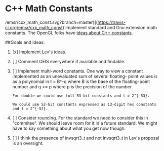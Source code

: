 # C++ Math Constants

/emsr/cxx_math_const.svg?branch=master)](https://travis-ci.org/emsr/cxx_math_const)
Implement standard and Gnu extension math constants.
The OpenGL folks have [ideas about C++ constants](https://raw.githubusercontent.com/KhronosGroup/libclcxx/master/include/opencl_math_constants).

##Goals and Ideas:
  1. [x] Implement Lev's ideas.

  2. [ ] Comment OEIS everywhere if available and findable.

  3. [ ] Implement multi-word constants.
         One way to view a constant implemented as an unevaluated sum of several floating-
         point values is as a polynomial in t = B^-q where B is the base of the floating-point number and 
         q <= p where p is the precision of the number.

         For double we could use full 53-bit constants and t = 2^{-53}.

         We could use 52-bit constants expressed as 13-digit hex constants
         and t = 2^{-52}.

  4. [ ] Consider rounding.
         For the standard we need to consider this in "commitee".
         We should leave room for it in a future standard.
         We might have to say something about what you get now though.

  5. [ ] I think the presence of invsqrt3_t and not invsqrt3_t in Lev's proposal is an oversight.

